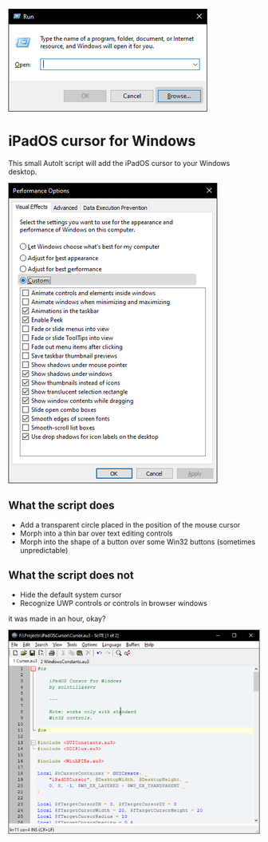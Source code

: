 ![](images/run.png)
# iPadOS cursor for Windows

This small AutoIt script will add the iPadOS cursor to your Windows desktop.

![](images/opt.png)
## What the script **does**

* Add a transparent circle placed in the position of the mouse cursor
* Morph into a thin bar over text editing controls
* Morph into the shape of a button over some Win32 buttons (sometimes unpredictable)

## What the script **does not**

* Hide the default system cursor
* Recognize UWP controls or controls in browser windows

it was made in an hour, okay?

![](images/scite.png)
